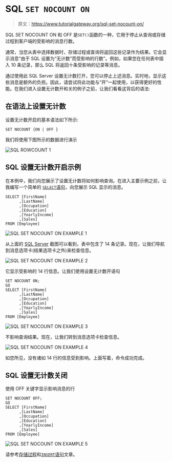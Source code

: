 # SQL `SET NOCOUNT ON`

> 原文：<https://www.tutorialgateway.org/sql-set-nocount-on/>

SQL SET NOCOUNT ON 和 OFF 是`SET()`函数的一种，它用于停止从查询或存储过程到客户端的受影响的消息行数。

通常，当您从表中选择数据时，存储过程或查询将返回这些记录作为结果。它会显示消息“由于 SQL 设置为“无计数”而受影响的行数”。例如，如果您在任何表中插入 10 条记录，那么 SQL 将返回十条受影响的记录等消息。

通过使用此 SQL Server 设置无计数打开，您可以停止上述消息。实时地，显示这些消息是额外的负担。因此，请尝试将此功能与“开”一起使用，以获得更好的性能。在我们进入设置无计数开和关的例子之前，让我们看看这背后的语法:

## 在语法上设置无计数

设置无计数开启的基本语法如下所示:

```
SET NOCOUNT {ON | OFF }
```

我们将使用下图所示的数据进行演示

![SQL ROWCOUNT 1](img/f5eb4916b4fe3e85983e4e892dd9a14f.png)

## SQL 设置无计数开启示例

在本例中，我们向您展示了设置无计数将如何影响查询。在进入主要示例之前，让我编写一个简单的 [`SELECT`语句](https://www.tutorialgateway.org/sql-select-statement/)，向您展示 SQL 显示的消息。

```
SELECT [FirstName]
      ,[LastName]
      ,[Occupation]
      ,[Education]
      ,[YearlyIncome]
      ,[Sales]
FROM [Employee]
```

![SQL SET NOCOUNT ON EXAMPLE 1](img/cc5161d331e80a2b85ab70e78727940d.png)

从上面的 [SQL Server](https://www.tutorialgateway.org/sql/) 截图可以看到，表中包含了 14 条记录。现在，让我们导航到消息选项卡(结果选项卡之外)来检查信息。

![SQL SET NOCOUNT ON EXAMPLE 2](img/ba83beab04ea7dc013228fa6fa3d866c.png)

它显示受影响的 14 行信息。让我们使用设置无计数开语句

```
SET NOCOUNT ON;  
GO  
SELECT [FirstName]
      ,[LastName]
      ,[Occupation]
      ,[Education]
      ,[YearlyIncome]
      ,[Sales]
FROM [Employee]
```

![SQL SET NOCOUNT ON EXAMPLE 3](img/67235eefc28e8ffcfa29625552de7547.png)

不影响查询结果。现在，让我们转到消息选项卡检查信息。

![SQL SET NOCOUNT ON EXAMPLE 4](img/8729719d709060e448abcc92d63c0e30.png)

如您所见，没有诸如 14 行的信息受到影响。上面写着，命令成功完成。

## SQL 设置无计数关闭

使用 OFF 关键字显示影响消息的行

```
SET NOCOUNT OFF;  
GO  
SELECT [FirstName]
      ,[LastName]
      ,[Occupation]
      ,[Education]
      ,[YearlyIncome]
      ,[Sales]
FROM [Employee]
```

![SQL SET NOCOUNT ON EXAMPLE 5](img/313b14dba107663e6d2d9c76e0ee93e5.png)

请参考[存储过程](https://www.tutorialgateway.org/stored-procedures-in-sql/)和[`INSERT`语句](https://www.tutorialgateway.org/sql-insert-statement/)文章。